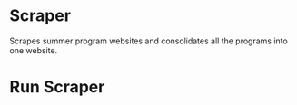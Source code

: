 # Scraper
Scrapes summer program websites and consolidates all the programs into one website.


# Run Scraper
